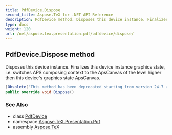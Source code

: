 ```yaml
---
title: PdfDevice.Dispose
second_title: Aspose.TeX for .NET API Reference
description: PdfDevice method. Disposes this device instance. Finalizes this device instance graphics state i.e. switches APS composing context to the ApsCanvas of the level higher then this devices graphics state ApsCanvas
type: docs
weight: 120
url: /net/aspose.tex.presentation.pdf/pdfdevice/dispose/
---
```

## PdfDevice.Dispose method

Disposes this device instance. Finalizes this device instance graphics state, i.e. switches APS composing context to the ApsCanvas of the level higher then this device's graphics state ApsCanvas.

```csharp
[Obsolete("This method has been deprecated starting from version 24.7 and will be hidden in version 24.10.")]
public override void Dispose()
```

### See Also

* class [PdfDevice](../)
* namespace [Aspose.TeX.Presentation.Pdf](../../pdfdevice/)
* assembly [Aspose.TeX](../../../)


